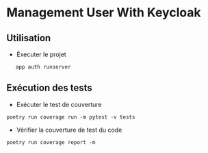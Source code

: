 # Management User With Keycloak

## Utilisation

- Éxecuter le projet
```shell
   app auth runserver
```

## Exécution des tests

- Exécuter le test de couverture

```shell
poetry run coverage run -m pytest -v tests
```

- Vérifier la couverture de test du code

```shell
poetry run coverage report -m
```
